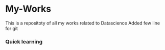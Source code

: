 # My-Works
This is a repositoty of all my works related to Datascience 
Added few line for git 

### Quick learning 